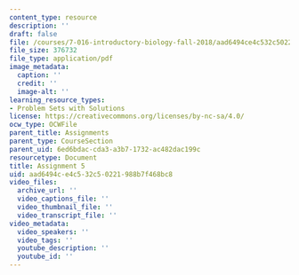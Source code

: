 ```yaml
---
content_type: resource
description: ''
draft: false
file: /courses/7-016-introductory-biology-fall-2018/aad6494ce4c532c50221988b7f468bc8_MIT7_016F18PS5.pdf
file_size: 376732
file_type: application/pdf
image_metadata:
  caption: ''
  credit: ''
  image-alt: ''
learning_resource_types:
- Problem Sets with Solutions
license: https://creativecommons.org/licenses/by-nc-sa/4.0/
ocw_type: OCWFile
parent_title: Assignments
parent_type: CourseSection
parent_uid: 6ed6bdac-cda3-a3b7-1732-ac482dac199c
resourcetype: Document
title: Assignment 5
uid: aad6494c-e4c5-32c5-0221-988b7f468bc8
video_files:
  archive_url: ''
  video_captions_file: ''
  video_thumbnail_file: ''
  video_transcript_file: ''
video_metadata:
  video_speakers: ''
  video_tags: ''
  youtube_description: ''
  youtube_id: ''
---
```


